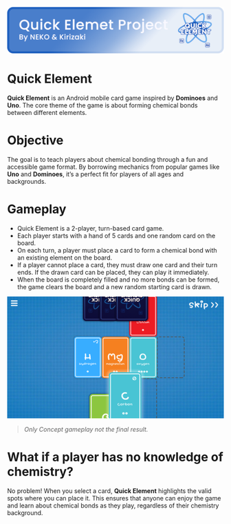 ![](resoucre/banner.png)
# Quick Element
**Quick Element** is an Android mobile card game inspired by **Dominoes** and **Uno**. The core theme of the game is about forming chemical bonds between different elements.

# Objective
The goal is to teach players about chemical bonding through a fun and accessible game format. By borrowing mechanics from popular games like **Uno** and **Dominoes**, it’s a perfect fit for players of all ages and backgrounds.

# Gameplay
* Quick Element is a 2-player, turn-based card game.
* Each player starts with a hand of 5 cards and one random card on the board.
* On each turn, a player must place a card to form a chemical bond with an existing element on the board.
* If a player cannot place a card, they must draw one card and their turn ends. If the drawn card can be placed, they can play it immediately.
* When the board is completely filled and no more bonds can be formed, the game clears the board and a new random starting card is drawn.

![](resoucre/concept%20gamplay.png)

> *Only Concept gameplay not the final result.*

# What if a player has no knowledge of chemistry?
No problem! When you select a card, **Quick Element** highlights the valid spots where you can place it. This ensures that anyone can enjoy the game and learn about chemical bonds as they play, regardless of their chemistry background.

